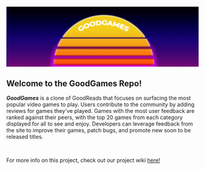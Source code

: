 ![GGSample](https://github.com/cubOlson/GoodGames/blob/main/public/HEADER-final.png?raw=true)

## Welcome to the GoodGames Repo!
***GoodGames*** is a clone of GoodReads that focuses on surfacing the most popular video games to play. Users contribute to the community by adding reviews for games they've played. Games with the most user feedback are ranked against their peers, with the top 20 games from each category displayed for all to see and enjoy. Developers can leverage feedback from the site to improve their games, patch bugs, and promote new soon to be released titles.

&nbsp;&nbsp;&nbsp;&nbsp;&nbsp;&nbsp;&nbsp;&nbsp;&nbsp;&nbsp;

For more info on this project, check out our project wiki [here!](https://github.com/cubOlson/GoodGames/wiki)
